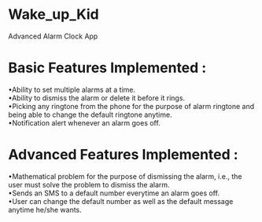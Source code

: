 # Wake_up_Kid
Advanced Alarm Clock App

# Basic Features Implemented :
•Ability to set multiple alarms at a time. <br/>
•Ability to dismiss the alarm or delete it before it rings.<br/>
•Picking any ringtone from the phone for the purpose of alarm ringtone and being able to change the default ringtone anytime.<br/>
•Notification alert whenever an alarm goes off.<br/>
# Advanced Features Implemented :
•Mathematical problem for the purpose of dismissing the alarm, i.e., the user must solve the problem to dismiss the alarm.<br/>
•Sends an SMS to a default number everytime an alarm goes off.<br/>
•User can change the default number as well as the default message anytime he/she wants.<br/>
